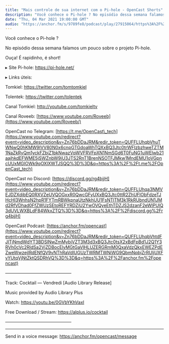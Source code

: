 ```yaml
---
title: "Mais controle de sua internet com o Pi-hole - OpenCast Shorts"
description: "Você conhece o Pi-hole ? No episódio dessa semana falamos um pouco sobre o projeto Pi-hole. Ouça! É rapidinho, é short! ..."
date: "Thu, 04 Mar 2021 19:00:00 GMT"
audio: "https://anchor.fm/s/9789fe8/podcast/play/27915064/https%3A%2F%2Fd3ctxlq1ktw2nl.cloudfront.net%2Fstaging%2F2021-2-4%2F789619d2-8007-b1d2-cd95-de0b51f1604f.mp3"
---
```


Você conhece o Pi-hole ?


No episódio dessa semana falamos um pouco sobre o projeto Pi-hole.


Ouça! É rapidinho, é short!


▸ Site Pi-hole: <https://pi-hole.net/>


▸ Links úteis:


Tomkiel: <https://twitter.com/tomtomkiel>


Tolentek: <https://twitter.com/tolentek>


Canal Tomkiel: <http://youtube.com/tomkieltv>


Canal Roveeb: [https://www.youtube.com/Roveeb](https://www.youtube.com/Roveeb/)


OpenCast no Telegram: [https://t.me/OpenCast\_tech](https://www.youtube.com/redirect?event=video_description&v=Zn76bDDaJRM&redir_token=QUFFLUhqbVhuTWNwQ0hKMW9IVV80N0x6cnpGTGdoaWhTQXxBQ3Jtc0trWFIzbzhweTZTM1NaZkRyQm1yckFZbjZ1bkNwazVpWVFRVFpXN1NmSGd6T0FuNG1uWElwb21aajhkdEFWME5jSWZnbW9iU3JTS2RnT1BrenNSOTFJMkw1MndEMU1oVGpncUUxMGlOWk9qOXlXWTJSQQ%3D%3D&q=https%3A%2F%2Ft.me%2FOpenCast_tech)


OpenCast no Discord: [https://discord.gg/rg4bjjH](https://www.youtube.com/redirect?event=video_description&v=Zn76bDDaJRM&redir_token=QUFFLUhqa3NMVEJDZXdibEQ0RXVZeUVQOGxxR0QwcGFyUXxBQ3Jtc0ttR2ZhUFlObFdzeTJHcHI3WnhsN2hpR1FYTmRBWkpnaUtzNkhUU1FsNTlTM3k1RkRUbndUN1JMd2RfVDhad0FfZWUzSEtoREFYRDZiU2YwOVQyeEthTDZJS2dzanF2eWlPUlQ3dUVLWXBLdF84WkxZTQ%3D%3D&q=https%3A%2F%2Fdiscord.gg%2Frg4bjjH)


OpenCast Podcast: [https://anchor.fm/opencast](https://www.youtube.com/redirect?event=video_description&v=Zn76bDDaJRM&redir_token=QUFFLUhqbVhtdFJITjNmdWdYT3BDSlNwZmMybjVZT3M3d3xBQ3Jtc0tsX2xBdFpBd1J2Q1Y3RVh0cVc2RldSa2VjZDBocElvMGtGaVlHLUZERGRmM0QxaVdzQkxEWEZPdEZweWwzejlRdENfQV9vNThRaVdlUGUzTWRMTWNiWG9QbmNpbjZrRUljUXFvYUtqVjNtZktQSDRhVQ%3D%3D&q=https%3A%2F%2Fanchor.fm%2Fopencast)


––––––––––––––––––––––––––––––


Track: Cocktail — Vendredi [Audio Library Release]


Music provided by Audio Library Plus


Watch: https://youtu.be/0GVbYKhVaxI


Free Download / Stream: https://alplus.io/cocktail


––––––––––––––––––––––––––––––



--- 

Send in a voice message: https://anchor.fm/opencast/message